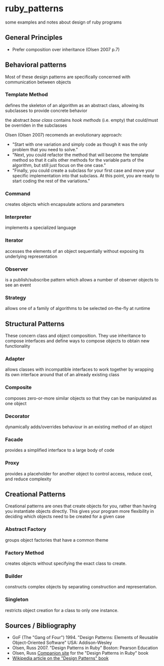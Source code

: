 ruby_patterns
=============

some examples and notes about design of ruby programs

General Principles
------------------

* Prefer composition over inheritance (Olsen 2007 p.7)

Behavioral patterns
-------------------

Most of these design patterns are specifically concerned with communication between objects

### Template Method 

defines the skeleton of an algorithm as an abstract class, allowing its subclasses to provide concrete behavior

the abstract *base class* contains *hook methods* (i.e. empty) that could/must be overriden in the subclasses

Olsen (Olsen 2007) recomends an evolutionary approach: 
* "Start with one variation and simply code as though it was the only problem
  that you need to solve."
* "Next, you could refactor the method that will become the template method so
  that it calls other methods for the variable parts of the algorithm, but still
  just focus on the one case."
* "Finally, you could create a subclass for your first case and move your
  specific implementation into that subclass. At this point, you are ready to
  start coding the rest of the variations."

### Command

creates objects which encapsulate actions and parameters

### Interpreter

implements a specialized language

### Iterator

accesses the elements of an object sequentially without exposing its underlying representation

### Observer

is a publish/subscribe pattern which allows a number of observer objects to see an event

### Strategy

allows one of a family of algorithms to be selected on-the-fly at runtime

Structural Patterns
-------------------

These concern class and object composition. They use inheritance to compose interfaces and define ways to compose objects to obtain new functionality

### Adapter

allows classes with incompatible interfaces to work together by wrapping its own interface around that of an already existing class

### Composite

composes zero-or-more similar objects so that they can be manipulated as one object

### Decorator

dynamically adds/overrides behaviour in an existing method of an object

### Facade

provides a simplified interface to a large body of code

### Proxy

provides a placeholder for another object to control access, reduce cost, and reduce complexity

Creational Patterns
-------------------

Creational patterns are ones that create objects for you, rather than having you instantiate objects directly. This gives your program more flexibility in deciding which objects need to be created for a given case

### Abstract Factory

groups object factories that have a common theme
    
### Factory Method

creates objects without specifying the exact class to create.

### Builder

constructs complex objects by separating construction and representation.

### Singleton

restricts object creation for a class to only one instance.



Sources / Bibliography 
----------------------

* GoF (The "Gang of Four") 1994. "Design Patterns: Elements of Reusable Object-Oriented Software" USA: Addison-Wesley 
* Olsen, Russ 2007. "Design Patterns in Ruby" Boston: Pearson Education
* Olsen, Russ [Companion site](http://designpatternsinruby.com/) for the "Design Patterns in Ruby" book
* [Wikipedia article on the "Design Patterns" book](http://en.wikipedia.org/wiki/Design_Patterns)

